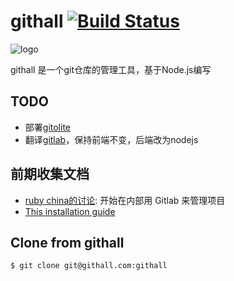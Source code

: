 githall [![Build Status](https://secure.travis-ci.org/fishbar/githall.png)](http://travis-ci.org/fishbar/githall)
=======

![logo](https://raw.github.com/fishbar/githall/master/logo.png)

githall 是一个git仓库的管理工具，基于Node.js编写

## TODO

* 部署[gitolite]
* 翻译[gitlab]，保持前端不变，后端改为nodejs

## 前期收集文档

* [ruby china的讨论](http://ruby-china.org/topics/1623): 开始在内部用 Gitlab 来管理项目
* [This installation guide](https://github.com/gitlabhq/gitlabhq/blob/stable/doc/install/installation.md)

## Clone from githall

```bash
$ git clone git@githall.com:githall
```


[gitlab]: https://github.com/gitlabhq/gitlabhq
[gitolite]: https://github.com/sitaramc/gitolite